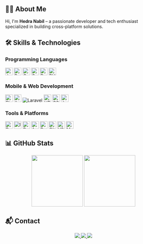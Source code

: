 ## 👨‍💻 About Me

Hi, I'm **Hedra Nabil** – a passionate developer and tech enthusiast specialized in building cross-platform solutions.
## 🛠 Skills & Technologies

### Programming Languages
<p align="left">
  <img src="https://cdn.jsdelivr.net/gh/devicons/devicon/icons/java/java-original.svg" width="24" title="Java"/>
  <img src="https://cdn.jsdelivr.net/gh/devicons/devicon/icons/python/python-original.svg" width="24" title="Python"/>
  <img src="https://cdn.jsdelivr.net/gh/devicons/devicon/icons/c/c-original.svg" width="24" title="C"/>
  <img src="https://cdn.jsdelivr.net/gh/devicons/devicon/icons/cplusplus/cplusplus-original.svg" width="24" title="C++"/>
  <img src="https://cdn.jsdelivr.net/gh/devicons/devicon/icons/dart/dart-original.svg" width="24" title="Dart"/>
  <img src="https://cdn.jsdelivr.net/gh/devicons/devicon/icons/php/php-original.svg" width="24" title="PHP"/>
</p>

### Mobile & Web Development
<p align="left">
  <img src="https://cdn.jsdelivr.net/gh/devicons/devicon/icons/flutter/flutter-original.svg" width="24" title="Flutter"/>
  <img src="https://cdn.jsdelivr.net/gh/devicons/devicon/icons/android/android-original.svg" width="24" title="Android"/>
    <img src="https://img.shields.io/badge/Laravel-FF2D20?style=for-the-badge&logo=laravel&logoColor=white" alt="Laravel"/>
  <img src="https://cdn.jsdelivr.net/gh/devicons/devicon/icons/html5/html5-original.svg" width="24" title="HTML5"/>
  <img src="https://cdn.jsdelivr.net/gh/devicons/devicon/icons/css3/css3-original.svg" width="24" title="CSS3"/>
  <img src="https://cdn.jsdelivr.net/gh/devicons/devicon/icons/javascript/javascript-original.svg" width="24" title="JavaScript"/>
</p>

### Tools & Platforms
<p align="left">
  <img src="https://cdn.jsdelivr.net/gh/devicons/devicon/icons/docker/docker-original.svg" width="24" title="Docker"/>
  <img src="https://cdn.jsdelivr.net/gh/devicons/devicon/icons/intellij/intellij-original.svg" width="24" title="IntelliJ"/>
  <img src="https://cdn.jsdelivr.net/gh/devicons/devicon/icons/pycharm/pycharm-original.svg" width="24" title="PyCharm"/>
  <img src="https://cdn.jsdelivr.net/gh/devicons/devicon/icons/arduino/arduino-original.svg" width="24" title="Arduino"/>
  <img src="https://cdn.jsdelivr.net/gh/devicons/devicon/icons/postman/postman-original.svg" width="24" title="Postman"/>
  <img src="https://cdn.jsdelivr.net/gh/devicons/devicon/icons/git/git-original.svg" width="24" title="Git"/>
  <img src="https://cdn.jsdelivr.net/gh/devicons/devicon/icons/vscode/vscode-original.svg" width="24" title="VS Code"/>
  <img src="https://cdn.jsdelivr.net/gh/devicons/devicon/icons/mysql/mysql-original.svg" width="24" title="MySQL"/>
</p>

## 📊 GitHub Stats

<div align="center">
  <img height="165" src="https://github-readme-stats.vercel.app/api?username=Hedra-Nabil&show_icons=true&theme=radical"/>
  <img height="165" src="https://github-readme-stats.vercel.app/api/top-langs/?username=Hedra-Nabil&layout=compact&theme=radical"/>
</div>

## 📬 Contact

<p align="center">
  <a href="mailto:hedranabil614@gmail.com">
    <img src="https://img.shields.io/badge/Gmail-D14836?style=flat-square&logo=gmail&logoColor=white"/>
  </a>
  <a href="https://wa.me/201064456538">
    <img src="https://img.shields.io/badge/WhatsApp-25D366?style=flat-square&logo=whatsapp&logoColor=white"/>
  </a>
  <a href="https://www.linkedin.com/in/hedra-nabil-6043221a4/">
    <img src="https://img.shields.io/badge/LinkedIn-0077B5?style=flat-square&logo=linkedin&logoColor=white"/>
  </a>
</p>
